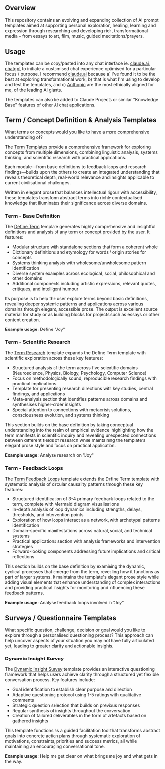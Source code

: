 ## Overview

This repository contains an evolving and expanding collection of AI prompt templates aimed at supporting personal exploration, healing, learning and expression through researching and developing rich, transformational media – from essays to art, film, music, guided meditations/prayers. 

## Usage

The templates can be copy/pasted into any chat interface ie. [claude.ai](https://claude.ai), [chatgpt](https://chatgpt.com/) to initiate a customised chat experience optimised for a particular focus / purpose. I recommend [claude.ai](https://claude.ai) because a) I've found it to be the best at exploring transformational work, b) that is what I'm using to develop and test the templates, and c) [Anthopic](https://www.anthropic.com/)   are the most ethically aligned for me, of the leading AI giants.

The templates can also be added to Claude Projects or similar "Knowledge Base" features of other AI chat applications.

## Term / Concept Definition & Analysis Templates

What terms or concepts would you like to have a more comprehensive understanding of?

The [Term Templates](https://github.com/sheadawson/prompt-templates/tree/main/Term) provide a comprehensive framework for exploring concepts from multiple dimensions, combining linguistic analysis, systems thinking, and scientific research with practical applications. 

Each module—from basic definitions to feedback loops and research findings—builds upon the others to create an integrated understanding that reveals theoretical depth, real-world relevance and insights applicable to current civilisational challenges. 

Written in elegant prose that balances intellectual rigour with accessibility, these templates transform abstract terms into richly contextualised knowledge that illuminates their significance across diverse domains.

### Term - Base Definition

The [Define Term](https://github.com/sheadawson/prompt-templates/blob/main/Term/Term_BaseDefinition.md) template generates highly comprehensive and insightful definitions and analysis of any term or concept provided by the user. It features:

- Modular structure with standalone sections that form a coherent whole
- Dictionary definitions and etymology for words / origin stories for concepts
- Systems thinking analysis with wholesome/unwholesome pattern identification
- Diverse system examples across ecological, social, philosophical and other domains
- Additional components including artistic expressions, relevant quotes, critiques, and intelligent humour

Its purpose is to help the user explore terms beyond basic definitions, revealing deeper systemic patterns and applications across various domains through elegant, accessible prose. The output is excellent source material for study or as building blocks for projects such as essays or other content creation.  

**Example usage**: Define "Joy"

### Term - Scientific Research

The [Term Research](https://github.com/sheadawson/prompt-templates/blob/main/Term/Term_Research.md) template expands the Define Term template with scientific exploration across these key features:

- Structured analysis of the term across five scientific domains (Neuroscience, Physics, Biology, Psychology, Computer Science)
- Focus on methodologically sound, reproducible research findings with practical implications
- Template for presenting research directions with key studies, central findings, and applications
- Meta-analysis section that identifies patterns across domains and synthesises higher-order insights
- Special attention to connections with metacrisis solutions, consciousness evolution, and systems thinking

This section builds on the base definition by taking conceptual understanding into the realm of empirical evidence, highlighting how the term manifests in scientific inquiry and revealing unexpected connections between different fields of research while maintaining the template's elegant prose style and focus on practical application.

**Example usage**: Analyse research on "Joy"

### Term - Feedback Loops

The [Term Feedback Loops](https://github.com/sheadawson/prompt-templates/blob/main/Term/Term_FeedbackLoops.md) template extends the Define Term template with systematic analysis of circular causality patterns through these key features:

- Structured identification of 3-4 primary feedback loops related to the term, complete with Mermaid diagram visualisations
- In-depth analysis of loop dynamics including strengths, delays, thresholds, and intervention points
- Exploration of how loops interact as a network, with archetypal patterns identification
- Domain-specific manifestations across natural, social, and technical systems
- Practical applications section with analysis frameworks and intervention strategies
- Forward-looking components addressing future implications and critical reflections

This section builds on the base definition by examining the dynamic, cyclical processes that emerge from the term, revealing how it functions as part of larger systems. It maintains the template's elegant prose style while adding visual elements that enhance understanding of complex interactions and providing practical insights for monitoring and influencing these feedback patterns.

**Example usage**: Analyse feedback loops involved in "Joy"

## Surveys / Questionnaire Templates

What specific question, challenge, decision or goal would you like to explore through a personalised questioning process? This approach can help uncover aspects of your situation you may not have fully articulated yet, leading to greater clarity and actionable insights.

### Dynamic Insight Survey

The [Dynamic Insight Survey](https://github.com/sheadawson/prompt-templates/blob/main/Survey/Survey_DynamicInsight%20.md) template provides an interactive questioning framework that helps users achieve clarity through a structured yet flexible conversation process. Key features include:

- Goal identification to establish clear purpose and direction
- Adaptive questioning protocol using 1-5 ratings with qualitative comments
- Strategic question selection that builds on previous responses
- Regular synthesis of insights throughout the conversation
- Creation of tailored deliverables in the form of artefacts based on gathered insights

This template functions as a guided facilitation tool that transforms abstract goals into concrete action plans through systematic exploration of motivations, constraints, priorities and success metrics, all while maintaining an encouraging conversational tone.

**Example usage**: Help me get clear on what brings me joy and what gets in the way.